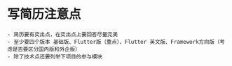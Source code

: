 # 写简历注意点

    - 简历要有突出点，在突出点上要回答尽量完美
    - 至少要四个版本 基础版、Flutter版（重点）、Flutter 英文版、Framework方向版（考虑是否要区分国内版和外企版）
    - 除了技术点还要列举下项目的参与模块
